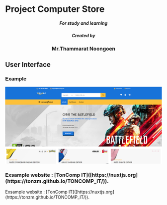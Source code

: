 # Project Computer Store
<h5 align="center">For study and learning</h5>

<h5 align="center">Created by</h5>
<h3 align="center">Mr.Thammarat Noongoen</h3>

## User Interface 
### Example 
![App_UI](./ton_comp.png)


<h3>Exsample website : [TonComp IT]([https://nuxtjs.org](https://tonzm.github.io/TONCOMP_IT/)).</h3>
Exsample website : [TonComp IT]([https://nuxtjs.org](https://tonzm.github.io/TONCOMP_IT/)).


 
